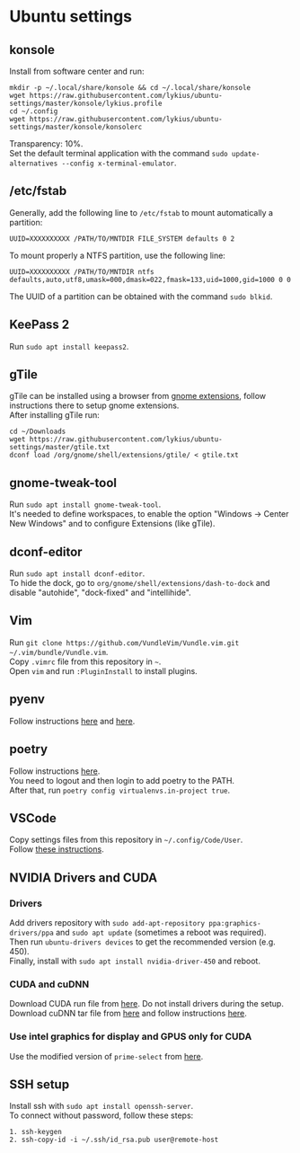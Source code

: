 # Ubuntu settings

## konsole
Install from software center and run:
```
mkdir -p ~/.local/share/konsole && cd ~/.local/share/konsole
wget https://raw.githubusercontent.com/lykius/ubuntu-settings/master/konsole/lykius.profile
cd ~/.config
wget https://raw.githubusercontent.com/lykius/ubuntu-settings/master/konsole/konsolerc
```
Transparency: 10%.  
Set the default terminal application with the command `sudo update-alternatives --config x-terminal-emulator`.

## /etc/fstab
Generally, add the following line to `/etc/fstab` to mount automatically a partition:
```
UUID=XXXXXXXXXX /PATH/TO/MNTDIR FILE_SYSTEM defaults 0 2
```
To mount properly a NTFS partition, use the following line:
```
UUID=XXXXXXXXXX /PATH/TO/MNTDIR ntfs defaults,auto,utf8,umask=000,dmask=022,fmask=133,uid=1000,gid=1000 0 0
```
The UUID of a partition can be obtained with the command `sudo blkid`.

## KeePass 2
Run `sudo apt install keepass2`.

## gTile
gTile can be installed using a browser from [gnome extensions](https://extensions.gnome.org/), follow instructions there to setup gnome extensions.  
After installing gTile run:
```
cd ~/Downloads
wget https://raw.githubusercontent.com/lykius/ubuntu-settings/master/gtile.txt
dconf load /org/gnome/shell/extensions/gtile/ < gtile.txt
```

## gnome-tweak-tool
Run `sudo apt install gnome-tweak-tool`.  
It's needed to define workspaces, to enable the option "Windows -> Center New Windows" and to configure Extensions (like gTile).

## dconf-editor
Run `sudo apt install dconf-editor`.  
To hide the dock, go to `org/gnome/shell/extensions/dash-to-dock` and disable "autohide", "dock-fixed" and "intellihide".

## Vim
Run `git clone https://github.com/VundleVim/Vundle.vim.git ~/.vim/bundle/Vundle.vim`.  
Copy `.vimrc` file from this repository in `~`.  
Open `vim` and run `:PluginInstall` to install plugins.

## pyenv
Follow instructions [here](https://github.com/pyenv/pyenv#basic-github-checkout) and [here](https://github.com/pyenv/pyenv/wiki#suggested-build-environment).

## poetry
Follow instructions [here](https://python-poetry.org/docs/#installation).  
You need to logout and then login to add poetry to the PATH.  
After that, run `poetry config virtualenvs.in-project true`.

## VSCode
Copy settings files from this repository in `~/.config/Code/User`.  
Follow [these instructions](https://hdd512mb.wordpress.com/2019/03/06/visual-studio-code-is-unable-to-watch-for-file-changes-in-this-large-workspace-in-linux-os/).

## NVIDIA Drivers and CUDA
### Drivers
Add drivers repository with `sudo add-apt-repository ppa:graphics-drivers/ppa` and `sudo apt update` (sometimes a reboot was required).  
Then run `ubuntu-drivers devices` to get the recommended version (e.g. 450).  
Finally, install with `sudo apt install nvidia-driver-450` and reboot.
### CUDA and cuDNN
Download CUDA run file from [here](https://developer.nvidia.com/cuda-toolkit-archive). Do not install drivers during the setup.  
Download cuDNN tar file from [here](https://developer.nvidia.com/cudnn) and follow instructions [here](https://docs.nvidia.com/deeplearning/cudnn/install-guide/index.html#installlinux-tar).
### Use intel graphics for display and GPUS only for CUDA
Use the modified version of `prime-select` from [here](https://github.com/lperez31/prime-select-hybrid).

## SSH setup
Install ssh with `sudo apt install openssh-server`.  
To connect without password, follow these steps:
```
1. ssh-keygen
2. ssh-copy-id -i ~/.ssh/id_rsa.pub user@remote-host
```
